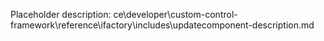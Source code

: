 Placeholder description: ce\developer\custom-control-framework\reference\ifactory\includes\updatecomponent-description.md